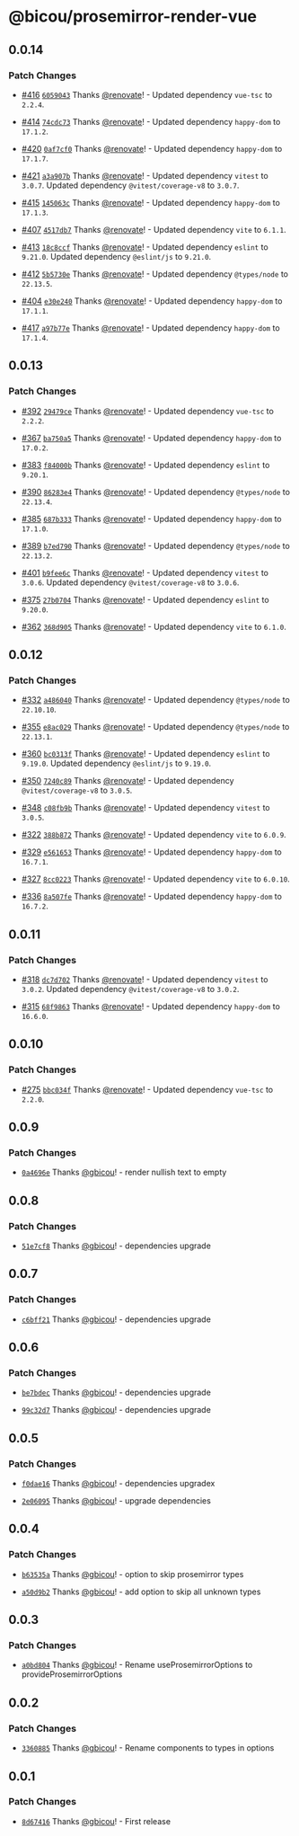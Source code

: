 # @bicou/prosemirror-render-vue

## 0.0.14

### Patch Changes

- [#416](https://github.com/gbicou/prosemirror-render/pull/416) [`6059043`](https://github.com/gbicou/prosemirror-render/commit/60590438742a04762baa3a1cfc3ececabf77a161) Thanks [@renovate](https://github.com/apps/renovate)! - Updated dependency `vue-tsc` to `2.2.4`.

- [#414](https://github.com/gbicou/prosemirror-render/pull/414) [`74cdc73`](https://github.com/gbicou/prosemirror-render/commit/74cdc73b917f4ec09b3a1f24a49d1d90d5c34d58) Thanks [@renovate](https://github.com/apps/renovate)! - Updated dependency `happy-dom` to `17.1.2`.

- [#420](https://github.com/gbicou/prosemirror-render/pull/420) [`0af7cf0`](https://github.com/gbicou/prosemirror-render/commit/0af7cf0a7c9821dcbb1327c1833a1ab6dc06ed5b) Thanks [@renovate](https://github.com/apps/renovate)! - Updated dependency `happy-dom` to `17.1.7`.

- [#421](https://github.com/gbicou/prosemirror-render/pull/421) [`a3a907b`](https://github.com/gbicou/prosemirror-render/commit/a3a907b481df13aea3f518b1eee10c2466aebf41) Thanks [@renovate](https://github.com/apps/renovate)! - Updated dependency `vitest` to `3.0.7`.
  Updated dependency `@vitest/coverage-v8` to `3.0.7`.

- [#415](https://github.com/gbicou/prosemirror-render/pull/415) [`145063c`](https://github.com/gbicou/prosemirror-render/commit/145063c29e228b35ca236f8d1782b99dfeb4b889) Thanks [@renovate](https://github.com/apps/renovate)! - Updated dependency `happy-dom` to `17.1.3`.

- [#407](https://github.com/gbicou/prosemirror-render/pull/407) [`4517db7`](https://github.com/gbicou/prosemirror-render/commit/4517db7f4ede296f607867d9d38338980ac108d1) Thanks [@renovate](https://github.com/apps/renovate)! - Updated dependency `vite` to `6.1.1`.

- [#413](https://github.com/gbicou/prosemirror-render/pull/413) [`18c8ccf`](https://github.com/gbicou/prosemirror-render/commit/18c8ccf058ce61a661329b32a2cd2b5381fc1bfa) Thanks [@renovate](https://github.com/apps/renovate)! - Updated dependency `eslint` to `9.21.0`.
  Updated dependency `@eslint/js` to `9.21.0`.

- [#412](https://github.com/gbicou/prosemirror-render/pull/412) [`5b5730e`](https://github.com/gbicou/prosemirror-render/commit/5b5730e2b3e57a63b0e702164b330847f703fdb8) Thanks [@renovate](https://github.com/apps/renovate)! - Updated dependency `@types/node` to `22.13.5`.

- [#404](https://github.com/gbicou/prosemirror-render/pull/404) [`e30e240`](https://github.com/gbicou/prosemirror-render/commit/e30e240cc89210d7fda730a2565e790d9a984abf) Thanks [@renovate](https://github.com/apps/renovate)! - Updated dependency `happy-dom` to `17.1.1`.

- [#417](https://github.com/gbicou/prosemirror-render/pull/417) [`a97b77e`](https://github.com/gbicou/prosemirror-render/commit/a97b77e43fd9134e1ef21323c0ea96beca6974b6) Thanks [@renovate](https://github.com/apps/renovate)! - Updated dependency `happy-dom` to `17.1.4`.

## 0.0.13

### Patch Changes

- [#392](https://github.com/gbicou/prosemirror-render/pull/392) [`29479ce`](https://github.com/gbicou/prosemirror-render/commit/29479cec5b3141f686f8d72ca88a9cd5590881ad) Thanks [@renovate](https://github.com/apps/renovate)! - Updated dependency `vue-tsc` to `2.2.2`.

- [#367](https://github.com/gbicou/prosemirror-render/pull/367) [`ba750a5`](https://github.com/gbicou/prosemirror-render/commit/ba750a53007c9d5dc3820c3cb379459e95c2a8a4) Thanks [@renovate](https://github.com/apps/renovate)! - Updated dependency `happy-dom` to `17.0.2`.

- [#383](https://github.com/gbicou/prosemirror-render/pull/383) [`f84000b`](https://github.com/gbicou/prosemirror-render/commit/f84000b5ca84a4b171addce48b1f0b9e5ab31615) Thanks [@renovate](https://github.com/apps/renovate)! - Updated dependency `eslint` to `9.20.1`.

- [#390](https://github.com/gbicou/prosemirror-render/pull/390) [`86283e4`](https://github.com/gbicou/prosemirror-render/commit/86283e41fa4723cfdfb5f8e91584a394bc0a5658) Thanks [@renovate](https://github.com/apps/renovate)! - Updated dependency `@types/node` to `22.13.4`.

- [#385](https://github.com/gbicou/prosemirror-render/pull/385) [`687b333`](https://github.com/gbicou/prosemirror-render/commit/687b3337e35d82c8de15efd6914b188c8f6a9446) Thanks [@renovate](https://github.com/apps/renovate)! - Updated dependency `happy-dom` to `17.1.0`.

- [#389](https://github.com/gbicou/prosemirror-render/pull/389) [`b7ed790`](https://github.com/gbicou/prosemirror-render/commit/b7ed790f285e18612ca39247d0c8a64d43721af3) Thanks [@renovate](https://github.com/apps/renovate)! - Updated dependency `@types/node` to `22.13.2`.

- [#401](https://github.com/gbicou/prosemirror-render/pull/401) [`b9fee6c`](https://github.com/gbicou/prosemirror-render/commit/b9fee6c270cc7d473f5670ee4225ee172bd47ee6) Thanks [@renovate](https://github.com/apps/renovate)! - Updated dependency `vitest` to `3.0.6`.
  Updated dependency `@vitest/coverage-v8` to `3.0.6`.

- [#375](https://github.com/gbicou/prosemirror-render/pull/375) [`27b0704`](https://github.com/gbicou/prosemirror-render/commit/27b070418f7003048c74a210ad8331b2fd030db1) Thanks [@renovate](https://github.com/apps/renovate)! - Updated dependency `eslint` to `9.20.0`.

- [#362](https://github.com/gbicou/prosemirror-render/pull/362) [`368d905`](https://github.com/gbicou/prosemirror-render/commit/368d9055135baf58131fe997897bb10c7e07ef65) Thanks [@renovate](https://github.com/apps/renovate)! - Updated dependency `vite` to `6.1.0`.

## 0.0.12

### Patch Changes

- [#332](https://github.com/gbicou/prosemirror-render/pull/332) [`a486040`](https://github.com/gbicou/prosemirror-render/commit/a48604085e44e14aa95337612c5760b92acdfc07) Thanks [@renovate](https://github.com/apps/renovate)! - Updated dependency `@types/node` to `22.10.10`.

- [#355](https://github.com/gbicou/prosemirror-render/pull/355) [`e8ac029`](https://github.com/gbicou/prosemirror-render/commit/e8ac029f6cf17649f9ed93cf199ec6e82faab461) Thanks [@renovate](https://github.com/apps/renovate)! - Updated dependency `@types/node` to `22.13.1`.

- [#360](https://github.com/gbicou/prosemirror-render/pull/360) [`bc0313f`](https://github.com/gbicou/prosemirror-render/commit/bc0313f3298b1b344db142067cd3eec726eb1a99) Thanks [@renovate](https://github.com/apps/renovate)! - Updated dependency `eslint` to `9.19.0`.
  Updated dependency `@eslint/js` to `9.19.0`.

- [#350](https://github.com/gbicou/prosemirror-render/pull/350) [`7240c89`](https://github.com/gbicou/prosemirror-render/commit/7240c8940dc96422f5181a73707e13bcddb546bf) Thanks [@renovate](https://github.com/apps/renovate)! - Updated dependency `@vitest/coverage-v8` to `3.0.5`.

- [#348](https://github.com/gbicou/prosemirror-render/pull/348) [`c08fb9b`](https://github.com/gbicou/prosemirror-render/commit/c08fb9b7d12661dacc6a98905cd191d5435360af) Thanks [@renovate](https://github.com/apps/renovate)! - Updated dependency `vitest` to `3.0.5`.

- [#322](https://github.com/gbicou/prosemirror-render/pull/322) [`388b872`](https://github.com/gbicou/prosemirror-render/commit/388b872a2c04a60a1294b69cd549092ee798326c) Thanks [@renovate](https://github.com/apps/renovate)! - Updated dependency `vite` to `6.0.9`.

- [#329](https://github.com/gbicou/prosemirror-render/pull/329) [`e561653`](https://github.com/gbicou/prosemirror-render/commit/e56165318ca2c92b589ed09346748d2717ad0b11) Thanks [@renovate](https://github.com/apps/renovate)! - Updated dependency `happy-dom` to `16.7.1`.

- [#327](https://github.com/gbicou/prosemirror-render/pull/327) [`8cc0223`](https://github.com/gbicou/prosemirror-render/commit/8cc02230d51d2814a6af201556aab188c5549635) Thanks [@renovate](https://github.com/apps/renovate)! - Updated dependency `vite` to `6.0.10`.

- [#336](https://github.com/gbicou/prosemirror-render/pull/336) [`8a507fe`](https://github.com/gbicou/prosemirror-render/commit/8a507fe80233eefec8d3a667c2307573e64fa46b) Thanks [@renovate](https://github.com/apps/renovate)! - Updated dependency `happy-dom` to `16.7.2`.

## 0.0.11

### Patch Changes

- [#318](https://github.com/gbicou/prosemirror-render/pull/318) [`dc7d702`](https://github.com/gbicou/prosemirror-render/commit/dc7d702d57169f59bef420ae7a45f0a2fbb369eb) Thanks [@renovate](https://github.com/apps/renovate)! - Updated dependency `vitest` to `3.0.2`.
  Updated dependency `@vitest/coverage-v8` to `3.0.2`.

- [#315](https://github.com/gbicou/prosemirror-render/pull/315) [`68f9863`](https://github.com/gbicou/prosemirror-render/commit/68f986323462d0492c5e5db7f73cc3a465aa716c) Thanks [@renovate](https://github.com/apps/renovate)! - Updated dependency `happy-dom` to `16.6.0`.

## 0.0.10

### Patch Changes

- [#275](https://github.com/gbicou/prosemirror-render/pull/275) [`bbc034f`](https://github.com/gbicou/prosemirror-render/commit/bbc034f624d602e805ea50627f112d59a84d6fa9) Thanks [@renovate](https://github.com/apps/renovate)! - Updated dependency `vue-tsc` to `2.2.0`.

## 0.0.9

### Patch Changes

- [`0a4696e`](https://github.com/gbicou/prosemirror-render/commit/0a4696e272bdb2e80d969c7651f1218de48b8bc6) Thanks [@gbicou](https://github.com/gbicou)! - render nullish text to empty

## 0.0.8

### Patch Changes

- [`51e7cf8`](https://github.com/gbicou/prosemirror-render/commit/51e7cf8a6ac2689934529d40ec000867733f0704) Thanks [@gbicou](https://github.com/gbicou)! - dependencies upgrade

## 0.0.7

### Patch Changes

- [`c6bff21`](https://github.com/gbicou/prosemirror-render/commit/c6bff213969d9bf8c497e3925459c9093bda9539) Thanks [@gbicou](https://github.com/gbicou)! - dependencies upgrade

## 0.0.6

### Patch Changes

- [`be7bdec`](https://github.com/gbicou/prosemirror-render/commit/be7bdec05037c59e0cb0ae3513110dc19da3942c) Thanks [@gbicou](https://github.com/gbicou)! - dependencies upgrade

- [`99c32d7`](https://github.com/gbicou/prosemirror-render/commit/99c32d7698205af5f46a3b64254a544dccc3cadd) Thanks [@gbicou](https://github.com/gbicou)! - dependencies upgrade

## 0.0.5

### Patch Changes

- [`f0dae16`](https://github.com/gbicou/prosemirror-render/commit/f0dae1646271daf1fbf2bf72bc7f3cf83cb643cd) Thanks [@gbicou](https://github.com/gbicou)! - dependencies upgradex

- [`2e06095`](https://github.com/gbicou/prosemirror-render/commit/2e0609526b193914359235554e8c752eab3527a8) Thanks [@gbicou](https://github.com/gbicou)! - upgrade dependencies

## 0.0.4

### Patch Changes

- [`b63535a`](https://github.com/gbicou/prosemirror-render/commit/b63535a26ec5c138bf1a5d1856b74536ee4a6474) Thanks [@gbicou](https://github.com/gbicou)! - option to skip prosemirror types

- [`a50d9b2`](https://github.com/gbicou/prosemirror-render/commit/a50d9b27ab538f7b3ce3dca0ac48212f6977214b) Thanks [@gbicou](https://github.com/gbicou)! - add option to skip all unknown types

## 0.0.3

### Patch Changes

- [`a0bd804`](https://github.com/gbicou/prosemirror-render/commit/a0bd80439351ce96a57d76c7bac45bda3d54ae36) Thanks [@gbicou](https://github.com/gbicou)! - Rename useProsemirrorOptions to provideProsemirrorOptions

## 0.0.2

### Patch Changes

- [`3360885`](https://github.com/gbicou/prosemirror-render/commit/336088566980e1738bd087e982d7c749c0e120dd) Thanks [@gbicou](https://github.com/gbicou)! - Rename components to types in options

## 0.0.1

### Patch Changes

- [`8d67416`](https://github.com/gbicou/prosemirror-render/commit/8d67416cb051bb62fbea9ec528046502a24df649) Thanks [@gbicou](https://github.com/gbicou)! - First release

